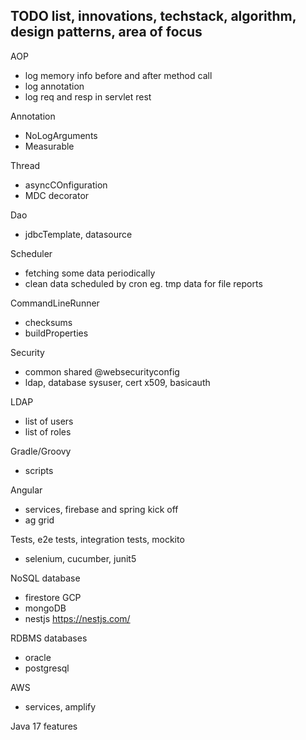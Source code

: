 ## TODO list, innovations, techstack, algorithm, design patterns, area of focus

AOP
- log memory info before and after method call
- log annotation
- log req and resp in servlet rest 

Annotation
- NoLogArguments
- Measurable

Thread
- asyncCOnfiguration
- MDC decorator

Dao
- jdbcTemplate, datasource

Scheduler 
- fetching some data periodically
- clean data scheduled by cron eg. tmp data for file reports

CommandLineRunner
- checksums
- buildProperties

Security
- common shared @websecurityconfig
- ldap, database sysuser, cert x509, basicauth

LDAP
- list of users
- list of roles

Gradle/Groovy
- scripts 

Angular
- services, firebase and spring kick off
- ag grid

Tests, e2e tests, integration tests, mockito
- selenium, cucumber, junit5

NoSQL database 
- firestore GCP
- mongoDB
- nestjs https://nestjs.com/ 

RDBMS databases
- oracle
- postgresql

AWS 
- services, amplify 

Java 17 features

